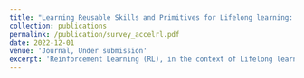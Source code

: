 ```yaml
---
title: "Learning Reusable Skills and Primitives for Lifelong learning: A Survey"
collection: publications
permalink: /publication/survey_accelrl.pdf
date: 2022-12-01
venue: 'Journal, Under submission'
excerpt: 'Reinforcement Learning (RL), in the context of Lifelong learning, involves retaining knowledge learnt from different tasks and selectively transfer knowledge to facilitate the learning of new tasks. We systematically review and present a survey on recent advances in extracting skills and primitive behaviours that are learnt during training and using them for quickly learning or adapting new unseen tasks.'
---
```

